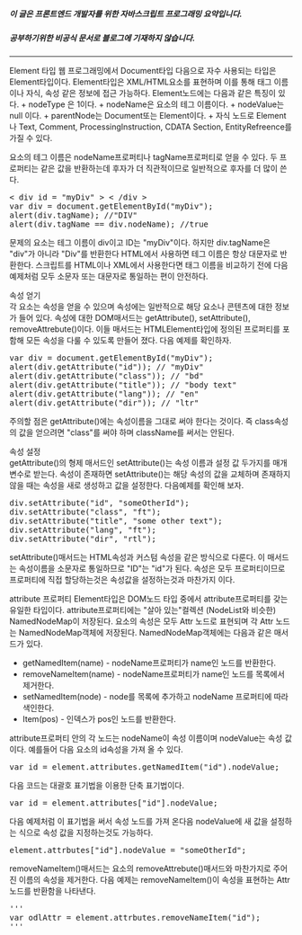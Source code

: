 ##### 이 글은 프론트엔드 개발자를 위한 자바스크립트 프로그래밍 요약입니다.
##### 공부하기위한 비공식 문서로 블로그에 기재하지 않습니다.
<hr>
Element 타입  
웹 프로그래밍에서 Document타입 다음으로 자수 사용되는 타입은 Element타입이다. Element타입은 XML/HTML요소를 표현하며 이를 통해 태그 이름이나 자식, 속성 같은 정보에 접근 가능하다. Element노드에는 다음과 같은 특징이 있다.  
+ nodeType 은 1이다.
+ nodeName은 요소의 테그 이름이다.
+ nodeValue는 null 이다.
+ parentNode는 Document또는 Element이다.
+ 자식 노드로 Element나 Text, Comment, ProcessingInstruction, CDATA Section, EntityRefreence를 가질 수 있다.  

요소의 테그 이름은 nodeName프로퍼티나 tagName프로퍼티로 얻을 수 있다. 두 프로퍼티는 같은 값을 반환하는데 후자가 더 직관적이므로 일반적으로 후자를 더 많이 쓴다.  
<pre>
< div id = "myDiv" > < /div >
var div = document.getElementById("myDiv");
alert(div.tagName); //"DIV"
alert(div.tagName == div.nodeName); //true
</pre>
문제의 요소는 테그 이름이 div이고 ID는 "myDiv"이다. 하지만 div.tagName은 "div"가 아니라 "Div"를 반환한다 HTML에서 사용하면 테그 이름은 항상 대문자로 반환한다. 스크립트를 HTML이나 XML에서 사용한다면 태그 이름을 비교하기 전에 다음 예제처럼 모두 소문자 또는 대문자로 통일하는 편이 안전하다.  

속성 얻기  
각 요소는 속성을 얻을 수 있으며 속성에는 일반적으로 해당 요소나 콘텐츠에 대한 정보가 들어 있다. 속성에 대한 DOM매서드는 getAttribute(), setAttribute(), removeAttrebute()이다. 이들 매서드는 HTMLElement타입에 정의된 프로퍼티를 포함해 모든 속성을 다룰 수 있도록 만들어 졌다. 다음 예제를 확인하자.  
<pre>
var div = document.getElementById("myDiv");
alert(div.getAttribute("id")); // "myDiv"
alert(div.getAttribute("class")); // "bd"
alert(div.getAttribute("title")); // "body text"
alert(div.getAttribute("lang")); // "en"
alert(div.getAttribute("dir")); // "ltr"
</pre>
주의할 점은 getAttribute()에는 속성이름을 그대로 써야 한다는 것이다. 즉 class속성의 값을 얻으려면 "class"를 써야 하며 className를 써서는 안된다.  

속성 설정  
getAttribute()의 형제 매서드인 setAttribute()는 속성 이름과 설정 값 두가지를 매개변수로 받는다. 속성이 존재하면 setAttribute()는 해당 속성의 값을 교체하며 존재하지 않을 때는 속성을 새로 생성하고 값을 설정한다. 다음예제를 확인해 보자.  
<pre>
div.setAttribute("id", "someOtherId");
div.setAttribute("class", "ft");
div.setAttribute("title", "some other text");
div.setAttribute("lang", "ft");
div.setAttribute("dir", "rtl");
</pre>
setAttribute()매서드는 HTML속성과 커스텀 속성을 같은 방식으로 다룬다. 이 매서드는 속성이름을 소문자로 통일하므로 "ID"는 "id"가 된다. 속성은 모두 프로퍼티이므로 프로퍼티에 직접 할당하는것은 속성값을 설정하는것과 마찬가지 이다.

attribute 프로퍼티
Element타입은 DOM노드 타입 중에서 attribute프로퍼티를 갖는 유일한 타입이다. attribute프로퍼티에는 "살아 있는"컬렉션 (NodeList와 비슷한) NamedNodeMap이 저장된다. 요소의 속성은 모두 Attr 노드로 표현되며 각 Attr 노드는 NamedNodeMap객체에 저장된다. NamedNodeMap객체에는 다음과 같은 매서드가 있다.  
+ getNamedItem(name) - nodeName프로퍼티가 name인 노드를 반환한다.
+ removeNameItem(name) - nodeName프로퍼티가 name인 노드를 목록에서 제거한다.
+ setNamedItem(node) - node를 목록에 추가하고 nodeName 프로퍼티에 따라 색인한다.
+ Item(pos) - 인덱스가 pos인 노드를 반환한다.

attribute프로퍼티 안의 각 노드는 nodeName이 속성 이름이며 nodeValue는 속성 값이다. 예를들어 다음 요소의 id속성을 가져 올 수 있다.  
<pre>
var id = element.attributes.getNamedItem("id").nodeValue;
</pre>
다음 코드는 대괄호 표기법을 이용한 단축 표기법이다.  
<pre>
var id = element.attributes["id"].nodeValue;
</pre>
다음 예제처럼 이 표기법을 써서 속성 노드를 가져 온다음 nodeValue에 새 값을 설정하는 식으로 속성 값을 지정하는것도 가능하다.  
<pre>
element.attrbutes["id"].nodeValue = "someOtherId";
</pre>
removeNameItem()매서드는 요소의 removeAttrebute()매서드와 마찬가지로 주어진 이름의 속성을 제거한다. 다음 예제는 removeNameItem()이 속성을 표현하는 Attr 노드를 반환함을 나타낸다.  
<pre>'''
var odlAttr = element.attrbutes.removeNameItem("id");
'''</pre>
